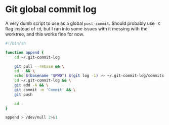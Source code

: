 # Git global commit log

A very dumb script to use as a global `post-commit`. Should probably use `-C` flag instead of `cd`, but I ran into some issues with it messing with the worktree, and this works fine for now.

```sh
#!/bin/sh

function append {
    cd ~/.git-commit-log

    git pull --rebase && \
    cd - && \
    echo $(basename "$PWD") $(git log -1) >> ~/.git-commit-log/commits && \
    cd ~/.git-commit-log && \
    git add -A && \
    git commit -m 'Commit' && \
    git push

    cd -
}

append > /dev/null 2>&1
```
